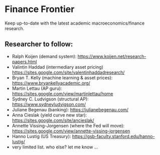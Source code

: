 # Finance Frontier
Keep up-to-date with the latest academic macroeconomics/finance research. 

## Researcher to follow:

- Ralph Koijen (demand system): https://www.koijen.net/research-papers.html
- Valintin Haddad (intermediary asset pricing) https://sites.google.com/site/valentinhaddadresearch/
- Bryan T. Kelly (machine learning & asset prices): https://www.bryankellyacademic.org/
- Martin Lettau (AP guru): https://sites.google.com/view/martinlettau/home
- Sydney C. Ludvigson (structural AP): https://www.sydneyludvigson.com/
- Juliane Begenau (banking): https://julianebegenau.com/
- Anna Cieslak (yield curve new star): https://sites.google.com/site/ancieslak/
- Annette Vissing-Jorgensen (where the Fed will move): https://sites.google.com/view/annette-vissing-jorgensen
- Hanno Lustig (US Treasury): https://gsb-faculty.stanford.edu/hanno-lustig/
- very limited list. who else? let me know ... 
